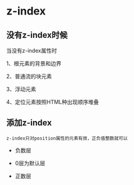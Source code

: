 # z-index

## 没有z-index时候

当没有z-index属性时

1、根元素的背景和边界

2、普通流的块元素

3、浮动元素

4、定位元素按照HTML种出现顺序堆叠

## 添加z-index

`z-index只对position属性的元素有效，正负值整数就可以`

- 负数层

- 0层为默认层
- 正数层